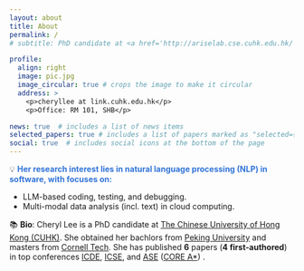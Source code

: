 ```yaml
---
layout: about
title: About
permalink: /
# subtitle: PhD candidate at <a href='http://ariselab.cse.cuhk.edu.hk/'>ARISE Lab</a>, CSE, <a href="https://www.cse.cuhk.edu.hk/">CUHK</a>, advised by <a href="https://www.cse.cuhk.edu.hk/lyu/">Prof. Michael R. Lyu</a>.

profile:
  align: right
  image: pic.jpg
  image_circular: true # crops the image to make it circular
  address: >
    <p>cheryllee at link.cuhk.edu.hk</p>
    <p>Office: RM 101, SHB</p>

news: true  # includes a list of news items
selected_papers: true # includes a list of papers marked as "selected={true}"
social: true  # includes social icons at the bottom of the page
---
```


💡 <strong><span style="color: #3274D8">Her research interest lies in natural language processing (NLP) in software, with focuses on:</span></strong>
- LLM-based coding, testing, and debugging.
- Multi-modal data analysis (incl. text) in cloud computing.

📚 <b>Bio</b>: Cheryl Lee is a PhD candidate at <a href="https://www.cse.cuhk.edu.hk/">The Chinese University of Hong Kong (CUHK)</a>. She obtained her bachlors from <a href="https://english.pku.edu.cn/">Peking University</a> and masters from <a href="https://tech.cornell.edu/">Cornell Tech</a>. She has published **6** papers (**4 first-authored**) in top conferences <a href="https://ieeexplore.ieee.org/xpl/conhome/1000178/all-proceedings">ICDE</a>, <a href="https://dl.acm.org/conference/icse">ICSE</a>, and <a href="https://dl.acm.org/conference/ase">ASE</a> (<a href="http://portal.core.edu.au/conf-ranks/?search=Software&by=all&source=CORE2023&sort=arank&page=1">CORE A*</a>) .

<!-- 🌈 Preferred Gender Pronouns: They or She -->

<!-- 🍻 <b>Cheryl is actively looking for cooperation opportunities concerning DL(LLM)-empowered software automation. Please directly email me!</b> 
 🍻 Cheryl possesses proficient statistical, DL/ML modeling, and coding skills (Python/C++) developed through various internships (<a href="https://www.apple.com/">Apple</a>, <a href="https://www2.deloitte.com/cn/en.html">Deloitte</a>, etc.) and research projects. She is actively looking for opportunities concerning **LLMs and FinTech**. Please directly email me! -->
